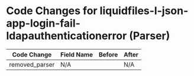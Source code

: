 # Code Changes for liquidfiles-l-json-app-login-fail-ldapauthenticationerror (Parser)

| Code Change | Field Name | Before | After |
|-------------|------------|--------|-------|
| removed_parser | N/A |  | N/A |